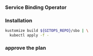 ### Service Binding Operator

### Installation


```bash
kustomize build ${GITOPS_REPO}/sbo | \
  kubectl apply -f -
```
### approve the plan